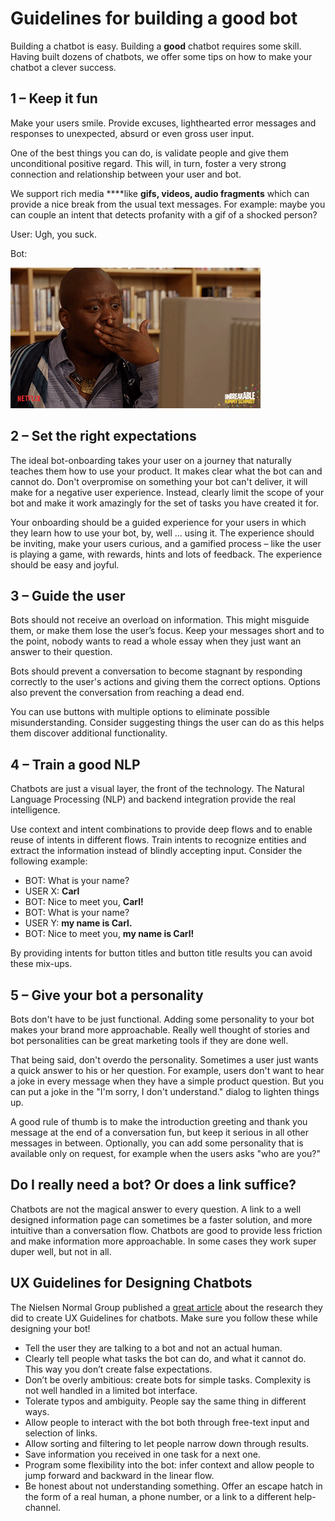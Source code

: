 # Guidelines for building a good bot

Building a chatbot is easy. Building a **good** chatbot requires some skill. Having built dozens of chatbots, we offer some tips on how to make your chatbot a clever success.

## 1 – Keep it fun

Make your users smile. Provide excuses, lighthearted error messages and responses to unexpected, absurd or even gross user input.

One of the best things you can do, is validate people and give them unconditional positive regard. This will, in turn, foster a very strong connection and relationship between your user and bot.

We support rich media ****like **gifs, videos, audio fragments** which can provide a nice break from the usual text messages. For example: maybe you can couple an intent that detects profanity with a gif of a shocked person?

User: Ugh, you suck.

Bot:

![](../.gitbook/assets/giphy.gif)

## 2 – Set the right expectations

The ideal bot-onboarding takes your user on a journey that naturally teaches them how to use your product. It makes clear what the bot can and cannot do. Don't overpromise on something your bot can't deliver, it will make for a negative user experience. Instead, clearly limit the scope of your bot and make it work amazingly for the set of tasks you have created it for.

Your onboarding should be a guided experience for your users in which they learn how to use your bot, by, well ... using it. The experience should be inviting, make your users curious, and a gamified process – like the user is playing a game, with rewards, hints and lots of feedback. The experience should be easy and joyful.

## 3 – Guide the user

Bots should not receive an overload on information. This might misguide them, or make them lose the user’s focus. Keep your messages short and to the point, nobody wants to read a whole essay when they just want an answer to their question.

Bots should prevent a conversation to become stagnant by responding correctly to the user's actions and giving them the correct options. Options also prevent the conversation from reaching a dead end.

You can use buttons with multiple options to eliminate possible misunderstanding. Consider suggesting things the user can do as this helps them discover additional functionality.

## 4 – Train a good NLP

Chatbots are just a visual layer, the front of the technology. The Natural Language Processing \(NLP\) and backend integration provide the real intelligence.

Use context and intent combinations to provide deep flows and to enable reuse of intents in different flows. Train intents to recognize entities and extract the information instead of blindly accepting input. Consider the following example:

* BOT: What is your name?
* USER X: **Carl**
* BOT: Nice to meet you, **Carl!**
* BOT: What is your name?
* USER Y: **my name is Carl.**
* BOT: Nice to meet you, **my name is Carl!**

By providing intents for button titles and button title results you can avoid these mix-ups.

## 5 – Give your bot a personality

Bots don't have to be just functional. Adding some personality to your bot makes your brand more approachable. Really well thought of stories and bot personalities can be great marketing tools if they are done well.

That being said, don't overdo the personality. Sometimes a user just wants a quick answer to his or her question. For example, users don't want to hear a joke in every message when they have a simple product question. But you can put a joke in the "I'm sorry, I don't understand." dialog to lighten things up.

A good rule of thumb is to make the introduction greeting and thank you message at the end of a conversation fun, but keep it serious in all other messages in between. Optionally, you can add some personality that is available only on request, for example when the users asks "who are you?"

## Do I really need a bot? Or does a link suffice?

Chatbots are not the magical answer to every question. A link to a well designed information page can sometimes be a faster solution, and more intuitive than a conversation flow. Chatbots are good to provide less friction and make information more approachable. In some cases they work super duper well, but not in all.

## UX Guidelines for Designing Chatbots

The Nielsen Normal Group published a [great article](https://www.nngroup.com/articles/chatbots/) about the research they did to create UX Guidelines for chatbots. Make sure you follow these while designing your bot! 

* Tell the user they are talking to a bot and not an actual human.
* Clearly tell people what tasks the bot can do, and what it cannot do. This way you don’t create false expectations.
* Don’t be overly ambitious: create bots for simple tasks. Complexity is not well handled in a limited bot interface.
* Tolerate typos and ambiguity. People say the same thing in different ways.
* Allow people to interact with the bot both through free-text input and selection of links.
* Allow sorting and filtering to let people narrow down through results.
* Save information you received in one task for a next one.
* Program some flexibility into the bot: infer context and allow people to jump forward and backward in the linear flow.
* Be honest about not understanding something. Offer an escape hatch in the form of a real human, a phone number, or a link to a different help-channel.

